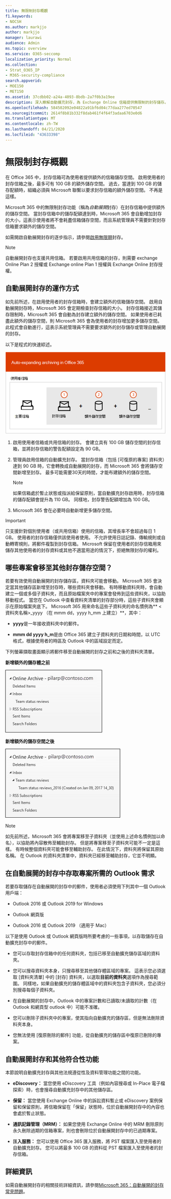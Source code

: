 ```yaml
---
title: 無限制封存概觀
f1.keywords:
- NOCSH
ms.author: markjjo
author: markjjo
manager: laurawi
audience: Admin
ms.topic: overview
ms.service: O365-seccomp
localization_priority: Normal
ms.collection:
- Strat_O365_IP
- M365-security-compliance
search.appverid:
- MOE150
- MET150
ms.assetid: 37cdbb02-a24a-4093-8bdb-2a7f0b3a19ee
description: 深入瞭解自動擴充封存，為 Exchange Online 信箱提供無限制的封存儲存。
ms.openlocfilehash: 584502092e04822a91bf6d04c77daa277ed70547
ms.sourcegitcommit: 2614f8b81b332f8dab461f4f64f3adaa6703e0d6
ms.translationtype: MT
ms.contentlocale: zh-TW
ms.lasthandoff: 04/21/2020
ms.locfileid: "43633398"
---
```

# <a name="overview-of-unlimited-archiving"></a>無限制封存概觀

在 Office 365 中，封存信箱可為使用者提供額外的信箱儲存空間。 啟用使用者的封存信箱之後，最多可有 100 GB 的額外儲存空間。 過去，當達到 100 GB 的儲存配額時，組織必須與 Microsoft 聯繫以要求封存信箱的額外儲存空間。 不再是這樣。

Microsoft 365 中的無限制封存功能（稱為*自動展開*封存）在封存信箱中提供額外的儲存空間。 當封存信箱中的儲存配額達到時，Microsoft 365 會自動增加封存的大小，這表示使用者將不會耗盡信箱儲存空間，而且系統管理員不需要針對封存信箱要求額外的儲存空間。

如需開啟自動展開封存的逐步指示，請參閱[啟用無限期](enable-unlimited-archiving.md)封存。

> [!NOTE]
> 自動展開封存也支援共用信箱。 若要啟用共用信箱的封存，則需要 exchange Online Plan 2 授權或 Exchange online Plan 1 授權與 Exchange Online 封存授權。

## <a name="how-auto-expanding-archiving-works"></a>自動展開封存的運作方式

如先前所述，在啟用使用者的封存信箱時，會建立額外的信箱儲存空間。 啟用自動展開封存時，Microsoft 365 會定期檢查封存信箱的大小。 封存信箱接近其儲存限制時，Microsoft 365 會自動為封存建立額外的儲存空間。 如果使用者已耗盡此額外的儲存空間，則 Microsoft 365 會為使用者的封存增加更多儲存空間。 此程式會自動進行，這表示系統管理員不需要要求額外的封存儲存或管理自動展開的封存。

以下是程式的快速綜述。

![自動展開的封存處理常式概述](../media/74355385-d990-44fe-8a87-6c3639d1f63f.png)

1. 啟用使用者信箱或共用信箱的封存。 會建立具有 100 GB 儲存空間的封存信箱，並將封存信箱的警告配額設定為 90 GB。

2. 管理員啟用信箱的自動擴充封存。 當封存信箱（包括 [可復原的專案] 資料夾）達到 90 GB 時，它會轉換成自動展開的封存，而 Microsoft 365 會將儲存空間新增至封存。 最多可能需要30天的時間，才能布建額外的儲存空間。

   > [!NOTE]
   > 如果信箱處於暫止狀態或指派給保留原則，當自動擴充封存啟用時，封存信箱的儲存配額會提升為 110 GB。 同樣地，封存警告配額增加為 100 GB。

3. Microsoft 365 會在必要時自動新增更多儲存空間。

> [!IMPORTANT]
> 只支援針對個別使用者（或共用信箱）使用的信箱，其增長率不會超過每日 1 GB。 使用者的封存信箱僅供該使用者使用。 不允許使用日誌記錄、傳輸規則或自動轉寄規則，將郵件複製到封存信箱。 Microsoft 保留在使用者的封存信箱用來儲存其他使用者的封存資料或其他不適當用途的情況下，拒絕無限封存的權利。

## <a name="what-gets-moved-to-the-additional-archive-storage-space"></a>哪些專案會移至其他封存儲存空間？

若要有效使用自動展開的封存儲存區，資料夾可能會移動。 Microsoft 365 會決定當其他儲存區新增至封存時，哪些資料夾會移動。 有時移動資料夾時，會自動建立一個或多個子資料夾，而且原始檔案夾中的專案會發佈到這些資料夾，以協助移動程式。 當您在 Outlook 中查看資料夾清單的封存部分時，這些子資料夾會顯示在原始檔案夾底下。  Microsoft 365 用來命名這些子資料夾的命名慣例為** \<資料夾名稱\>_yyyy （在 mmm dd，yyyy h_mm 上建立）**，其中：

- **yyyy**是一年接收資料夾中的郵件。

- **mmm dd yyyy h_m**是由 Office 365 建立子資料夾的日期和時間，以 UTC 格式，根據使用者的時區及 Outlook 中的區域設定而定。

下列螢幕擷取畫面顯示將郵件移至自動展開的封存之前和之後的資料夾清單。

 **新增額外的儲存體之前**

![已布建自動擴充封存之前，封存信箱的資料夾清單](../media/5d6d6420-e562-4912-aaab-1c111762b3f6.png)

 **新增額外的儲存空間之後**

![已布建自動展開封存後的封存信箱的資料夾清單](../media/c03c5f51-23fa-4fc2-b887-7e7e5cce30da.png)

> [!NOTE]
> 如先前所述，Microsoft 365 會將專案移至子資料夾（並使用上述命名慣例加以命名），以協助將內容散佈至輔助封存。 但是將專案移至子資料夾可能不一定是這樣。 有時候整個資料夾可能會移至輔助封存。 在此情況下，資料夾將保留其原始名稱。  在 Outlook 的資料夾清單中，資料夾已經移至輔助封存，它並不明顯。

## <a name="outlook-requirements-for-accessing-items-in-an-auto-expanded-archive"></a>在自動展開的封存中存取專案所需的 Outlook 需求

若要存取儲存在自動展開的封存中的郵件，使用者必須使用下列其中一個 Outlook 用戶端：

- Outlook 2016 或 Outlook 2019 for Windows

- Outlook 網頁版

- Outlook 2016 或 Outlook 2019 （適用于 Mac）

以下是使用 Outlook 或 Outlook 網頁版時所要考慮的一些事項，以存取儲存在自動擴充封存中的郵件。

- 您可以存取封存信箱中的任何資料夾，包括已移至自動擴充儲存區域的資料夾。

- 您可以搜尋資料夾本身，只搜尋移至其他儲存體區域的專案。 這表示您必須選取 [資料夾清單] 中的 [封存] 資料夾，以選取**目前的資料夾**選項作為搜尋範圍。 同樣地，如果自動擴充的儲存體區域中的資料夾包含子資料夾，您必須分別搜尋每個子資料夾。

- 在自動展開的封存中，Outlook 中的專案計數和已讀取/未讀取的計數（在 Outlook 和網頁型 outlook 中）可能不准確。

- 您可以刪除子資料夾中的專案，使其指向自動擴充的儲存區，但是無法刪除資料夾本身。

- 您無法使用 [復原刪除的郵件] 功能，從自動擴充的儲存區中復原已刪除的專案。

## <a name="auto-expanding-archiving-and-other-compliance-features"></a>自動展開封存和其他符合性功能

本節說明自動擴充封存與其他法規遵從性及資料管理功能之間的功能。

- **eDiscovery：** 當您使用 eDiscovery 工具（例如內容搜尋或 In-Place 電子檔探索）時，也會搜尋自動擴充封存中的其他儲存區。

- **保留：** 當您使用 Exchange Online 中的訴訟資料暫止或 eDiscovery 案例保留和保留原則，將信箱保留在「保留」狀態時，位於自動展開封存中的內容也會處於暫止狀態。

- **通訊記錄管理（MRM）：** 如果您使用 Exchange Online 中的 MRM 刪除原則永久刪除過期的信箱專案，則也會刪除位於自動展開封存中的已過期專案。

- 匯**入服務：** 您可以使用 Office 365 匯入服務，將 PST 檔案匯入至使用者的自動擴充封存。 您可以將最多 100 GB 的資料從 PST 檔案匯入至使用者的封存信箱。

## <a name="more-information"></a>詳細資訊

如需自動展開封存的相關技術詳細資訊，請參閱[Microsoft 365：自動展開的封存常見問題](https://blogs.technet.microsoft.com/exchange/2018/04/09/office-365-auto-expanding-archives-faq/)。
